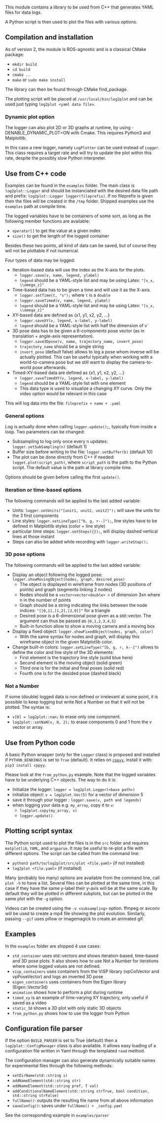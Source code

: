 This module contains a library to be used from C++ that generates YAML files for data logs.

A Python script is then used to plot the files with various options.

## Compilation and installation

As of version 2, the module is ROS-agnostic and is a classical CMake package:

* `mkdir build`
* `cd build`
* `cmake ..`
* `make` or `sudo make install`

The library can then be found through CMake find_package.

The plotting script will be placed at `/usr/local/bin/log2plot` and can be used just typing `log2plot <yaml data file>`.

### Dynamic plot option

The logger can also plot 2D or 3D graphs at runtime, by using -DENABLE_DYNAMIC_PLOT=ON with Cmake. This requires Python3 and Matplotlib.

In this case a new logger, namely `LogPlotter` can be used instead of `Logger`. This class requires a target rate and will try to update the plot within this rate, despite the possibly slow Python interpreter.

## Use from C++ code

Examples can be found in the `examples` folder. The main class is `log2plot::Logger` and should be instanciated with the desired data file path and prefix:  `log2plot::Logger logger(fileprefix)`. If no fileprefix is given then the files will be created in the `/tmp` folder. Shipped examples use the `examples` path at compile time. 

The logged variables have to be containers of some sort, as long as the following member functions are available:
* `operator[]` to get the value at a given index
* `size()` to get the length of the logged container

Besides these two points, all kind of data can be saved, but of course they will not be plottable if not numerical.

Four types of data may be logged:
* Iteration-based data will use the index as the X-axis for the plots.
  * `logger.save(v, name, legend, ylabel)`
  * `legend` should be a YAML-style list and may be using Latex: `"[v_x, \\omega_z]"`
* Time-based data has to be given a time and will use it as the X-axis.
  * `logger.setTime(t, "s");` where `t` is a `double`
  * `logger.saveTimed(v, name, legend, ylabel)`
  * `legend` should be a YAML-style list and may be using Latex: `"[v_x, \\omega_z]"`
* XY-based data are defined as {x1, y1, x2, y2, ...}
  * `logger.saveXY(v, legend, x-label, y-label)`
  * `legend` should be a YAML-style list with half the dimension of v`
* 3D pose data has to be given a 6-components pose vector (as in translation + angle-axis representation). 
  * `logger.save3Dpose(v, name, trajectory_name, invert_pose)`
  * `trajectory_name` should be a single string
  * `invert_pose` (default false) allows to log a pose whom inverse will be actually plotted. This can be useful typically when working with a world-to-camera pose but we still want to display the camera-to-world pose afterwards.
* Timed-XY-based data are defined as {x1, y1, x2, y2, ...}
  * `logger.saveTimedXY(v, legend, x-label, y-label)`
  * `legend` should be a YAML-style list with one element
  * This data type is used to visualize a changing XY curve. Only the video option would be relevant in this case

This will log data into the file: `fileprefix + name + .yaml`

### General options

Log is actually done when calling `logger.update();`, typically from inside a loop. Two parameters can be changed:
* Subsampling to log only once every n updates: `logger.setSubSampling(n)` (default 1)
* Buffer size before writing to the file: `logger.setBuffer(b)` (default 10)
* The plot can be done directly from C++ if needed: `logget.plot(script_path)`, where `script_path` is the path to the Python script. The default value is the path at library compile time.

Options should be given before calling the first `update()`.

### Iteration or time-based options

The following commands will be applied to the last added variable:
* Units: `logger.setUnits("[unit1, unit2, unit2]");` will save the units for the 3 first components
* Line styles: `logger.setLineType(["b, g, r--]");`, line styles have to be defined in Matplotlib styles (color + line style)
* particular time steps: `logger.setSteps({});`, will display dashed vertical lines at those instant
* Steps can also be added while recording with `logger.writeStep();` 

### 3D pose options

The following commands will be applied to the last added variable:
* Display an object following the logged pose: `logger.showMovingObject(nodes, graph, desired_pose)`
  * The object is displayed in wireframe from nodes (3D positions of points) and graph (segments linking 2 nodes)
  * Nodes should be a `vector<vector<double> >` of dimension 3xn where n in the number of points
  * Graph should be a string indicating the links between the node indices: `"[[0,1],[1,2],[2,0]]"` for a triangle
  * Desired pose is a 6-dimensional pose given as a std::vector. The argument can thus be passed as `{0,1,2,3,4,5}`
  * Built-in function allow to show a moving camera and a moving box
* Display a fixed object: `logger.showFixedObject(nodes, graph, color)`
  * With the same syntax for nodes and graph, will display this wireframe object in the given Matplotlib color.
* Change built-in colors: `logger.setLineType("[b, g, r, k--]")` allows to define the color and line style of the 3D elements:
  * First element is the trajectory line style (solid blue here)
  * Second element is the moving object (solid green)
  * Third one is for the initial and final poses (solid red)
  * Fourth one is for the desided pose (dashed black)
  
### Not a Number 

If some (double) logged data is non defined or irrelevant at some point, it is possible to keep logging but write Not a Number so that it will not be plotted. The syntax is:
* `v[0] = log2plot::nan;` to erase only one component.
* `log2plot::setNaN(v, 0, 2);` to erase components 0 and 1 from the v vector or array.

## Use from Python code

A basic Python wrapper (only for the `Logger` class) is proposed and installed if `PYTHON_BINDINGS` is set to `True` (default).
It relies on [`cppyy`](https://cppyy.readthedocs.io/en/latest/), install it with: `pip3 install cppyy`.

Please look at the `from_python.py` example. Note that the logged variables have to be underlying C++ objects. The way to do it is:
 - Initialize the logger: `logger = log2plot.Logger(<base path>)`
 - initialize object: `v = log2plot.Vec(5)` for a vector of dimension 5
 - save it through your logger : `logger.save(v, path and legends)`
 - when logging your data e.g. `my_array`, copy it to `v`:
    - `log2plot.copy(my_array, v)`
    - `logger.update()`
  
## Plotting script syntax

The Python script used to plot the files is in the `src` folder and requires `matplotlib`, `YAML`, and `argparse`. It may be useful to re-plot a file with different options. The script can be called from the command line:
* `python3 path/to/log2plot/src/plot <file.yaml>` (if not installed)
* `log2plot <file.yaml>` (if installed)

Many (probably too many) options are available from the command line, call `plot -h` to have a list. Several files can be plotted at the same time, in this case if they have the same y-label their y-axis will be at the same scale. By default they will be plotted in different subplots, but can be plotted in the same plot with the `-g` option. 

Videos can be created using the `-v <subsampling>` option. ffmpeg or avconv will be used to create a mp4 file showing the plot evolution. Similarly, passing `--gif` uses pillow or imagemagick to create an animated gif.

## Examples

In the `examples` folder are shipped 4 use cases:
* `std_container` uses std::vectors and shows iteration-based, time-based and 3D pose plots. It also shows how to use Not a Number for iterations where some logged values are not defined.
* `visp_containers` uses containers from the ViSP library (vpColVector and vpPoseVector) and logs an inverted 3D pose
* `eigen_containers` uses containers from the Eigen library (Eigen::Vector3d)
* `animation` shows how to perform a plot during runtime
* `timed_xy` is an example of time-varying XY trajectory, only useful if saved as a video
* `static_3d` shows a 3D plot with only static 3D objects
* `from_python.py` shows how to use the logger from Python

## Configuration file parser

If the option `BUILD_PARSER` is set to True (default) then a `log2plot::ConfigManager` class is also available. It allows easy loading of a configuration file written in Yaml through the templated `read` method. 

The configuration manager can also generate dynamically suitable names for experimental files through the following methods:
* `setDirName(std::string s)`
* `addNameElement(std::string str)`
* `addNameElement(std::string pref, T val)`
* `addConditionalNameElement(std::string strTrue, bool condition, std::string strFalse)`
* `fullName()`: outputs the resulting file name from all above information
* `saveConfig()`: saves under `fullName() + _config.yaml`

See the corresponding example in `examples/parser`
